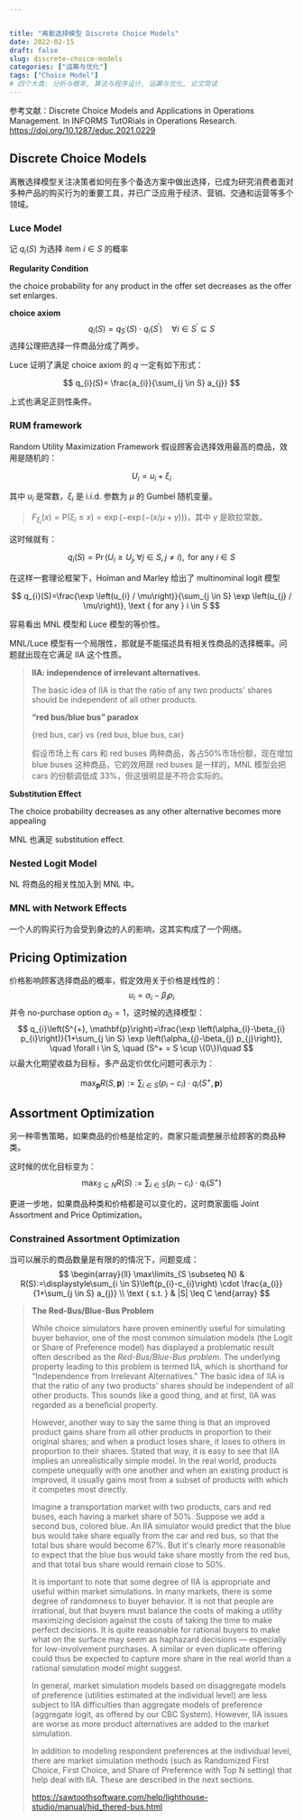 ```yaml
---


title: "离散选择模型 Discrete Choice Models"
date: 2022-02-15
draft: false
slug: discrete-choice-models
categories: ["运筹与优化"]
tags: ["Choice Model"]
# 四个大类: 分析与概率, 算法与程序设计, 运筹与优化, 论文简读
---
```


参考文献：Discrete Choice Models and Applications in Operations Management. In INFORMS TutORials in Operations Research. https://doi.org/10.1287/educ.2021.0229


## Discrete Choice Models

离散选择模型关注决策者如何在多个备选方案中做出选择，已成为研究消费者面对多种产品的购买行为的重要工具，并已广泛应用于经济、营销、交通和运营等多个领域。

### Luce Model

记 $q_i(S)$ 为选择 item $i \in S$ 的概率

**Regularity Condition**

the choice probability for any product in the offer set decreases as the offer set enlarges.

**choice axiom**
$$
q_i(S) = q_{S^\prime}(S) \cdot q_i (S^\prime) \quad \forall i \in S^\prime \subseteq S
$$
选择公理把选择一件商品分成了两步。


Luce 证明了满足 choice axiom 的 $q$ 一定有如下形式：

$$
q_{i}(S)= \frac{a_{i}}{\sum_{j \in S} a_{j}}
$$

上式也满足正则性条件。

### RUM framework

Random Utility Maximization Framework 假设顾客会选择效用最高的商品，效用是随机的：

$$
U_i = u_i + \xi_i
$$

其中 $u_i$ 是常数，$\xi_i$ 是 i.i.d. 参数为 $\mu$ 的 Gumbel 随机变量。

> $F_{\xi_i}(x)=\mathrm{P}\left(\xi_{i} \leq x\right)=\exp (-\exp (-(x / \mu+\gamma)))$，其中 $\gamma$ 是欧拉常数。

这时候就有：

$$
q_{i}(S)=\operatorname{Pr}\left(U_{i} \geq U_{j}, \forall j \in S, j \neq i\right), \text { for any } i \in S
$$

在这样一套理论框架下，Holman and Marley 给出了 multinominal logit 模型

$$
q_{i}(S)=\frac{\exp \left(u_{i} / \mu\right)}{\sum_{j \in S} \exp \left(u_{j} / \mu\right)}, \text { for any } i \in S
$$

容易看出 MNL 模型和 Luce 模型的等价性。

MNL/Luce 模型有一个局限性，那就是不能描述具有相关性商品的选择概率。问题就出现在它满足 IIA 这个性质。

> **IIA: independence of irrelevant alternatives.**
>
> The basic idea of IIA is that the ratio of any two products' shares should be independent of all other products.
>
> **“red bus/blue bus” paradox**
> 
>  {red bus, car} vs {red bus, blue bus, car}
> 
> 假设市场上有 cars 和 red buses 两种商品，各占50%市场份额，现在增加 blue buses 这种商品，它的效用跟 red buses 是一样的，MNL 模型会把 cars 的份额调低成 33%，但这很明显是不符合实际的。


**Substitution Effect**

The choice probability decreases as any other alternative becomes more appealing

MNL 也满足 substitution effect.


### Nested Logit Model

NL 将商品的相关性加入到 MNL 中。



### MNL with Network Effects

一个人的购买行为会受到身边的人的影响，这其实构成了一个网络。



## Pricing Optimization

价格影响顾客选择商品的概率，假定效用关于价格是线性的：
$$
u_i = \alpha_i - \beta_i p_i
$$
并令 no-purchase option $a_0=1$，这时候的选择模型：
$$
q_{i}\left(S^{+}, \mathbf{p}\right)=\frac{\exp \left(\alpha_{i}-\beta_{i} p_{i}\right)}{1+\sum_{j \in S} \exp \left(\alpha_{j}-\beta_{j} p_{j}\right)}, \quad \forall i \in S,  \quad (S^+ = S \cup \{0\})\quad
$$
以最大化期望收益为目标，多产品定价优化问题可表示为：

$$
\max _{\mathbf{p}} R(S, \mathbf{p}):=\sum_{i \in S}\left(p_{i}-c_{i}\right) \cdot q_{i}\left(S^{+}, \mathbf{p}\right)
$$




## Assortment Optimization

另一种零售策略，如果商品的价格是给定的，商家只能调整展示给顾客的商品种类。

这时候的优化目标变为：
$$
\max _{S \subseteq N} R(S):=\sum_{i \in S}\left(p_{i}-c_{i}\right) \cdot q_{i}\left(S^{+}\right)
$$

更进一步地，如果商品种类和价格都是可以变化的，这时商家面临 Joint Assortment and Price Optimization。



### Constrained Assortment Optimization

当可以展示的商品数量是有限的的情况下，问题变成：
$$
\begin{array}{ll}
\max\limits_{S \subseteq N} & R(S):=\displaystyle\sum_{i \in S}\left(p_{i}-c_{i}\right) \cdot \frac{a_{i}}{1+\sum_{j \in S} a_{j}} \\
\text { s.t. } & |S| \leq C
\end{array}
$$




> **The Red-Bus/Blue-Bus Problem**
>
> 
>
> While choice simulators have proven eminently useful for simulating buyer behavior, one of the most common simulation models (the Logit or Share of Preference model) has displayed a problematic result often described as the *Red-Bus/Blue-Bus problem*.  The underlying property leading to this problem is termed IIA, which is shorthand for "Independence from Irrelevant Alternatives."  The basic idea of IIA is that the ratio of any two products' shares should be independent of all other products. This sounds like a good thing, and at first, IIA was regarded as a beneficial property.
>
> 
>
> However, another way to say the same thing is that an improved product gains share from all other products in proportion to their original shares; and when a product loses share, it loses to others in proportion to their shares.  Stated that way, it is easy to see that IIA implies an unrealistically simple model.  In the real world, products compete unequally with one another and when an existing product is improved, it usually gains most from a subset of products with which it competes most directly.
>
> 
>
> Imagine a transportation market with two products, cars and red buses, each having a market share of 50%.  Suppose we add a second bus, colored blue.  An IIA simulator would predict that the blue bus would take share equally from the car and red bus, so that the total bus share would become 67%.  But it's clearly more reasonable to expect that the blue bus would take share mostly from the red bus, and that total bus share would remain close to 50%.
>
> 
>
> It is important to note that some degree of IIA is appropriate and useful within market simulations.  In many markets, there is some degree of randomness to buyer behavior.  It is not that people are irrational, but that buyers must balance the costs of making a utility maximizing decision against the costs of taking the time to make perfect decisions.  It is quite reasonable for rational buyers to make what on the surface may seem as haphazard decisions — especially for low-involvement purchases.  A similar or even duplicate offering could thus be expected to capture more share in the real world than a rational simulation model might suggest.
>
> 
>
> In general, market simulation models based on disaggregate models of preference (utilities estimated at the individual level) are less subject to IIA difficulties than aggregate models of preference (aggregate logit, as offered by our CBC System).  However, IIA issues are worse as more product alternatives are added to the market simulation.  
>
> 
>
> In addition to modeling respondent preferences at the individual level, there are market simulation methods (such as Randomized First Choice, First Choice, and Share of Preference with Top N setting) that help deal with IIA.  These are described in the next sections.
>
> https://sawtoothsoftware.com/help/lighthouse-studio/manual/hid_thered-bus.html




